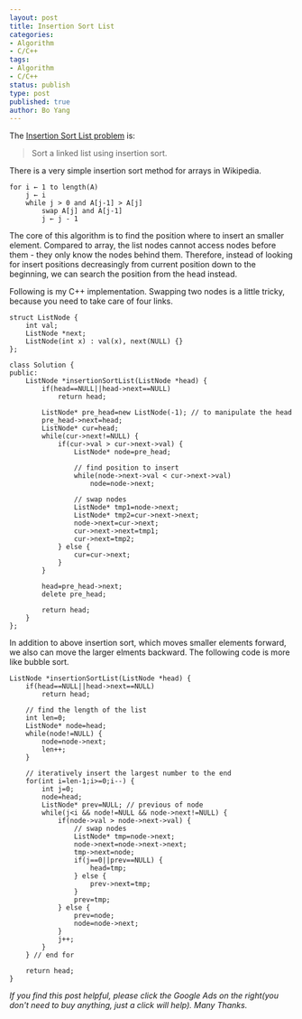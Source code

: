 ```yaml
---
layout: post
title: Insertion Sort List
categories: 
- Algorithm
- C/C++ 
tags:
- Algorithm
- C/C++
status: publish
type: post
published: true
author: Bo Yang
---
```


The [Insertion Sort List problem](https://oj.leetcode.com/problems/insertion-sort-list/) is:

> Sort a linked list using insertion sort.

There is a very simple insertion sort method for arrays in Wikipedia.

	for i ← 1 to length(A)
	    j ← i
	    while j > 0 and A[j-1] > A[j]
	        swap A[j] and A[j-1]
	        j ← j - 1

The core of this algorithm is to find the position where to insert an smaller element. Compared to array, the list nodes cannot access nodes before them - they only know the nodes behind them. Therefore, instead of looking for insert positions decreasingly from current position down to the beginning, we can search the position from the head instead.

Following is my C++ implementation. Swapping two nodes is a little tricky, because you need to take care of four links.

	struct ListNode {
	    int val;
	    ListNode *next;
	    ListNode(int x) : val(x), next(NULL) {}
	};
	 
	class Solution {
	public:
	    ListNode *insertionSortList(ListNode *head) {
	        if(head==NULL||head->next==NULL)
				return head;
	
			ListNode* pre_head=new ListNode(-1); // to manipulate the head
			pre_head->next=head;
			ListNode* cur=head;
			while(cur->next!=NULL) {
				if(cur->val > cur->next->val) {
					ListNode* node=pre_head;
	
					// find position to insert
					while(node->next->val < cur->next->val)
						node=node->next;
	
					// swap nodes
					ListNode* tmp1=node->next;
					ListNode* tmp2=cur->next->next;
					node->next=cur->next;
					cur->next->next=tmp1;
					cur->next=tmp2;
				} else {
					cur=cur->next;
				}
			}
			
			head=pre_head->next;
			delete pre_head;
	
			return head;
	    }
	};

In addition to above insertion sort, which moves smaller elements forward, we also can move the larger elments backward. The following code is more like bubble sort.

    ListNode *insertionSortList(ListNode *head) {
        if(head==NULL||head->next==NULL)
			return head;

		// find the length of the list
		int len=0;
		ListNode* node=head;
		while(node!=NULL) {
			node=node->next;
			len++;
		}

		// iteratively insert the largest number to the end
		for(int i=len-1;i>=0;i--) {
			int j=0;
			node=head;
			ListNode* prev=NULL; // previous of node
			while(j<i && node!=NULL && node->next!=NULL) {
				if(node->val > node->next->val) {
					// swap nodes
					ListNode* tmp=node->next;
					node->next=node->next->next;
					tmp->next=node;
					if(j==0||prev==NULL) {
						head=tmp;
					} else {
						prev->next=tmp;
					}
					prev=tmp;
				} else {
					prev=node;
					node=node->next;
				}
				j++;
			}
		} // end for

		return head;
    }

<p><i>If you find this post helpful, please click the Google Ads on the right(you don't need to buy anything, just a click will help). Many Thanks.</i></p>
